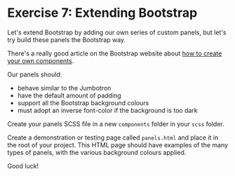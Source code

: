 # Exercise 7: Extending Bootstrap

Let's extend Bootstrap by adding our own series of custom panels, but let's try build these panels the Bootstrap way.

There's a really good article on the Bootstrap website about [how to create your own components](https://getbootstrap.com/docs/4.5/extend/approach/).

Our panels should:

- behave similar to the Jumbotron
- have the default amount of padding
- support all the Bootstrap background colours
- must adopt an inverse font-color if the background is too dark

Create your panels SCSS file in a new `components` folder in your `scss` folder.

Create a demonstration or testing page called `panels.html` and place it in the root of your project. This HTML page should have examples of the many types of panels, with the various background colours applied.

Good luck!
